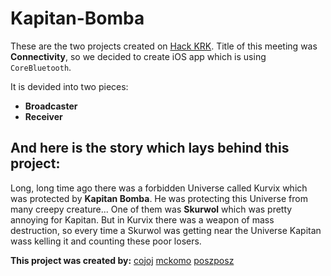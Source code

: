 Kapitan-Bomba
=============

These are the two projects created on [Hack KRK](http://hackkrk.com). Title of this meeting was **Connectivity**, so we decided to
create iOS app which is using `CoreBluetooth`.    

It is devided into two pieces:
* **Broadcaster**
* **Receiver**  
  
And here is the story which lays behind this project:
---
Long, long time ago there was a forbidden Universe called Kurvix which was protected by **Kapitan Bomba**. He was protecting this Universe from many creepy creature... One of them was **Skurwol** which was pretty annoying for Kapitan. But in Kurvix there was a weapon of mass destruction, so every time a Skurwol was getting near the Universe Kapitan wass kelling it and counting these poor losers.
  
  
**This project was created by:**
[cojoj](https://github.com/cojoj)
[mckomo](https://github.com/mckomo)
[poszposz](https://github.com/poszposz)
